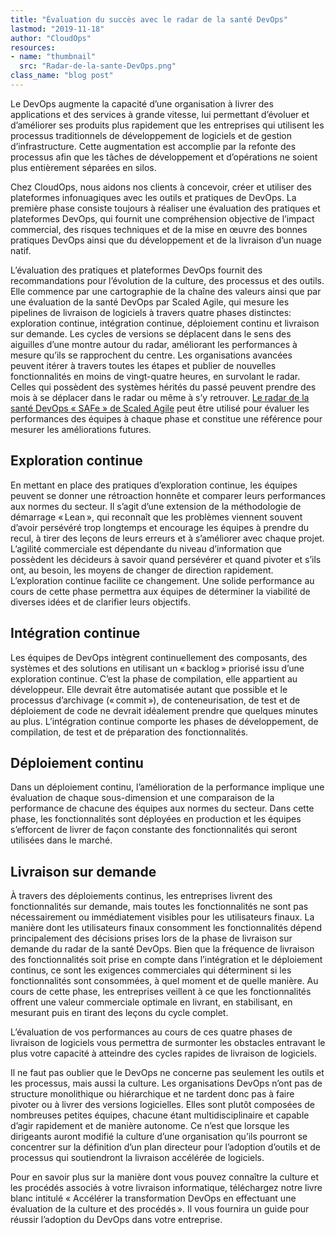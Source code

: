```yaml
---
title: "Évaluation du succès avec le radar de la santé DevOps"
lastmod: "2019-11-18"
author: "CloudOps"
resources:
- name: "thumbnail"
  src: "Radar-de-la-sante-DevOps.png"
class_name: "blog post"
---
```


<p>Le DevOps augmente la capacité d’une organisation à livrer des applications et des services à grande vitesse, lui permettant d’évoluer et d’améliorer ses produits plus rapidement que les entreprises qui utilisent les processus traditionnels de développement de logiciels et de gestion d’infrastructure. Cette augmentation est accomplie par la refonte des processus afin que les tâches de développement et d’opérations ne soient plus entièrement séparées en silos.</p><p>Chez CloudOps, nous aidons nos clients à concevoir, créer et utiliser des plateformes infonuagiques avec les outils et pratiques de DevOps. La première phase consiste toujours à réaliser une évaluation des pratiques et plateformes DevOps, qui fournit une compréhension objective de l’impact commercial, des risques techniques et de la mise en œuvre des bonnes pratiques DevOps ainsi que du développement et de la livraison d’un nuage natif.&nbsp;</p><p>L’évaluation des pratiques et plateformes DevOps fournit des recommandations pour l’évolution de la culture, des processus et des outils. Elle commence par une cartographie de la chaîne des valeurs ainsi que par une évaluation de la santé DevOps par Scaled Agile, qui mesure les pipelines de livraison de logiciels à travers quatre phases distinctes: exploration continue, intégration continue, déploiement continu et livraison sur demande. Les cycles de versions se déplacent dans le sens des aiguilles d’une montre autour du radar, améliorant les performances à mesure qu’ils se rapprochent du centre. Les organisations avancées peuvent itérer à travers toutes les étapes et publier de nouvelles fonctionnalités en moins de vingt-quatre heures, en survolant le radar. Celles qui possèdent des systèmes hérités du passé peuvent prendre des mois à se déplacer dans le radar ou même à s’y retrouver. <a href="https://www.scaledagileframework.com/blog/assess-your-devops-health-with-the-safe-devops-radar/">Le radar de la santé DevOps « SAFe » de Scaled Agile</a> peut être utilisé pour évaluer les performances des équipes à chaque phase et constitue une référence pour mesurer les améliorations futures.&nbsp;</p><h2><strong>Exploration continue</strong></h2><p>En mettant en place des pratiques d’exploration continue, les équipes peuvent se donner une rétroaction honnête et comparer leurs performances aux normes du secteur. Il s’agit d’une extension de la méthodologie de démarrage « Lean », qui reconnaît que les problèmes viennent souvent d’avoir persévéré trop longtemps et encourage les équipes à prendre du recul, à tirer des leçons de leurs erreurs et à s’améliorer avec chaque projet. L’agilité commerciale est dépendante du niveau d’information que possèdent les décideurs à savoir quand persévérer et quand pivoter et s’ils ont, au besoin, les moyens de changer de direction rapidement. L’exploration continue facilite ce changement. Une solide performance au cours de cette phase permettra aux équipes de déterminer la viabilité de diverses idées et de clarifier leurs objectifs.</p><h2><strong>Intégration continue</strong></h2><p>Les équipes de DevOps intègrent continuellement des composants, des systèmes et des solutions en utilisant un « backlog » priorisé issu d’une exploration continue. C’est la phase de compilation, elle appartient au développeur. Elle devrait être automatisée autant que possible et le processus d’archivage (« commit »), de conteneurisation, de test et de déploiement de code ne devrait idéalement prendre que quelques minutes au plus. L’intégration continue comporte les phases de développement, de compilation, de test et de préparation des fonctionnalités.&nbsp;</p><h2><strong>Déploiement continu&nbsp;</strong></h2><p>Dans un déploiement continu, l’amélioration de la performance implique une évaluation de chaque sous-dimension et une comparaison de la performance de chacune des équipes aux normes du secteur. Dans cette phase, les fonctionnalités sont déployées en production et les équipes s’efforcent de livrer de façon constante des fonctionnalités qui seront utilisées dans le marché.</p><h2><strong>Livraison sur demande</strong></h2><p>À travers des déploiements continus, les entreprises livrent des fonctionnalités sur demande, mais toutes les fonctionnalités ne sont pas nécessairement ou immédiatement visibles pour les utilisateurs finaux. La manière dont les utilisateurs finaux consomment les fonctionnalités dépend principalement des décisions prises lors de la phase de livraison sur demande du radar de la santé DevOps. Bien que la fréquence de livraison des fonctionnalités soit prise en compte dans l’intégration et le déploiement continus, ce sont les exigences commerciales qui déterminent si les fonctionnalités sont consommées, à quel moment et de quelle manière. Au cours de cette phase, les entreprises veillent à ce que les fonctionnalités offrent une valeur commerciale optimale en livrant, en stabilisant, en mesurant puis en tirant des leçons du cycle complet.&nbsp;</p><p>L’évaluation de vos performances au cours de ces quatre phases de livraison de logiciels vous permettra de surmonter les obstacles entravant le plus votre capacité à atteindre des cycles rapides de livraison de logiciels.&nbsp;</p><p>Il ne faut pas oublier que le DevOps ne concerne pas seulement les outils et les processus, mais aussi la culture. Les organisations DevOps n’ont pas de structure monolithique ou hiérarchique et ne tardent donc pas à faire pivoter ou à livrer des versions logicielles. Elles sont plutôt composées de nombreuses petites équipes, chacune étant multidisciplinaire et capable d’agir rapidement et de manière autonome. Ce n’est que lorsque les dirigeants auront modifié la culture d’une organisation qu’ils pourront se concentrer sur la définition d’un plan directeur pour l’adoption d’outils et de processus qui soutiendront la livraison accélérée de logiciels.&nbsp;</p><p>Pour en savoir plus sur la manière dont vous pouvez connaître la culture et les procédés associés à votre livraison informatique, téléchargez notre livre blanc intitulé « Accélérer la transformation DevOps en effectuant une évaluation de la culture et des procédés ». Il vous fournira un guide pour réussir l’adoption du DevOps dans votre entreprise.</p>